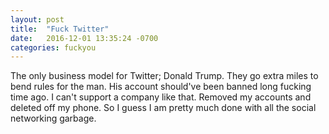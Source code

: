 ```yaml
---
layout: post
title:  "Fuck Twitter"
date:   2016-12-01 13:35:24 -0700
categories: fuckyou
---
```


The only business model for Twitter; Donald Trump. They go extra miles to bend rules for the man. His account should've been banned long fucking time ago. I can't support a company like that. Removed my accounts and deleted off my phone. So I guess I am pretty much done with all the social networking garbage.
